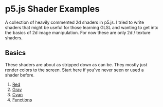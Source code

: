 # p5.js Shader Examples  

A collection of heavily commented 2d shaders in p5.js. I tried to write shaders that might be useful for those learning GLSL and wanting to get into the basics of 2d image manipulation. For now these are only 2d / texture shaders.

## Basics  

These shaders are about as stripped down as can be. They mostly just render colors to the screen. Start here if you've never seen or used a shader before.

1. [Red](https://aferriss.github.io/1_basics/1-1_red)
2. [Gray](https://aferriss.github.io/1_basics/1-2_gray)
3. [Cyan](https://aferriss.github.io/1_basics/1-3_cyan)
4. [Functions](https://aferriss.github.io/1_basics/1-4_functions)